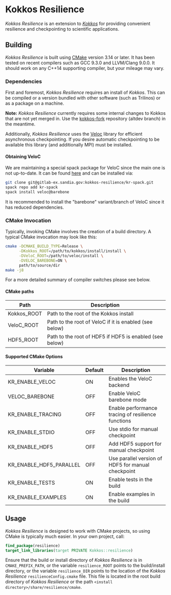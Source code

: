 # Kokkos Resilience

*Kokkos Resilience* is an extension to [*Kokkos*](https://github.com/kokkos/kokkos/) for providing convenient resilience
and checkpointing to scientific applications.

## Building

*Kokkos Resilience* is built using [CMake](https://cmake.org) version 3.14 or later. It has been tested on recent
compilers such as GCC 9.3.0 and LLVM/Clang 9.0.0. It should work on any C++14 supporting compiler, but your mileage
may vary.

### Dependencies

First and foremost, *Kokkos Resilience* requires an install of *Kokkos*. This can be compiled or a version bundled with
other software (such as Trilinos) or as a package on a machine.

**Note:** *Kokkos Resilience* currently requires some internal changes to Kokkos that are not yet merged in. Use the
[kokkos-fork](https://gitlab-ex.sandia.gov/kokkos-resilience/kokkos) repository (altdev branch) in the meantime.

Additionally, *Kokkos Resilience* uses the [Veloc](https://github.com/ECP-VeloC/VELOC) library for efficient asynchronous
checkpointing. If you desire automatic checkpointing to be available this library (and additionally MPI) must be installed.

#### Obtaining VeloC

We are maintaining a special spack package for VeloC since the main one is not up-to-date. It can be found
[here](https://gitlab-ex.sandia.gov/kokkos-resilience/kr-spack) and can be installed via:

```sh
git clone git@gitlab-ex.sandia.gov:kokkos-resilience/kr-spack.git
spack repo add kr-spack
spack install veloc@barebone
```

It is recommended to install the "barebone" variant/branch of VeloC since it has reduced dependencies.

### CMake Invocation

Typically, invoking CMake involves the creation of a build directory. A typical CMake invocation may look like this:

```sh
cmake -DCMAKE_BUILD_TYPE=Release \
      -DKokkos_ROOT=/path/to/kokkos/install/install \
      -DVeloC_ROOT=/path/to/veloc/install \
      -DVELOC_BAREBONE=ON \
      path/to/source/dir
make -j8
```

For a more detailed summary of compiler switches please see below.

#### CMake paths

| Path        | Description                                             |
| ----------- | ------------------------------------------------------- |
| Kokkos_ROOT | Path to the root of the Kokkos install                  |
| VeloC_ROOT  | Path to the root of VeloC if it is enabled (see below)  |
| HDF5_ROOT   | Path to the root of HDF5 if HDF5 is enabled (see below) |


#### Supported CMake Options

| Variable                | Default | Description                                        |
| ----------------------- | ------- | -------------------------------------------------- |
| KR_ENABLE_VELOC         | ON      | Enables the VeloC backend                          |
| VELOC_BAREBONE          | OFF     | Enable VeloC barebone mode                         |
| KR_ENABLE_TRACING       | OFF     | Enable performance tracing of resilience functions |
| KR_ENABLE_STDIO         | OFF     | Use stdio for manual checkpoint                    |
| KR_ENABLE_HDF5          | OFF     | Add HDF5 support for manual checkpoint             |
| KR_ENABLE_HDF5_PARALLEL | OFF     | Use parallel version of HDF5 for manual checkpoint |
| KR_ENABLE_TESTS         | ON      | Enable tests in the build                          |
| KR_ENABLE_EXAMPLES      | ON      | Enable examples in the build                       |

## Usage

*Kokkos Resilience* is designed to work with CMake projects, so using CMake is typically much easier. In your own
project, call:

```cmake
find_package(resilience)
target_link_libraries(target PRIVATE Kokkos::resilience) 
```

Ensure that the build or install directory of *Kokkos Resilience* is in `CMAKE_PREFIX_PATH`, or the variable
`resilience_ROOT` points to the build/install directory, or the variable `resilience_DIR` points to the location of
the *Kokkos Resilience* `resilienceConfig.cmake` file. This file is located in the root build directory of *Kokkos
Resilience* or the path `<install directory>/share/resilience/cmake`.